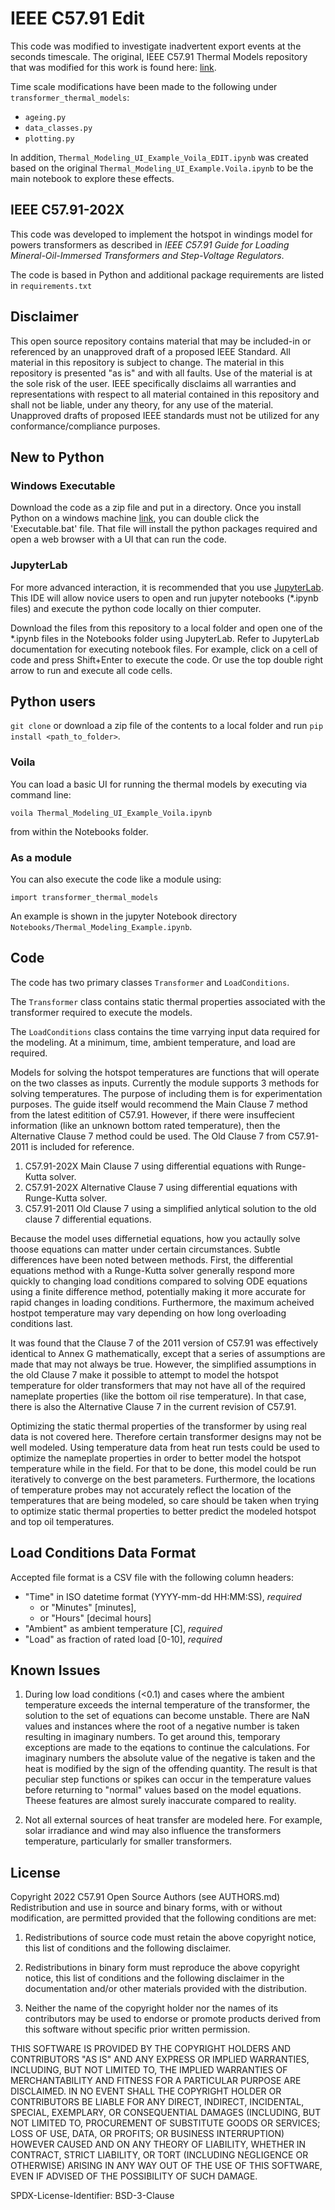 # IEEE C57.91 Edit

This code was modified to investigate inadvertent export events at the seconds timescale. The original, IEEE C57.91 Thermal Models repository that was modified for this work is found here: [link](https://opensource.ieee.org/inslife/ieee-c57.91-thermal-models).

Time scale modifications have been made to the following under
`transformer_thermal_models`:  
- `ageing.py`
- `data_classes.py`
- `plotting.py`

In addition, `Thermal_Modeling_UI_Example_Voila_EDIT.ipynb` was created based on the original `Thermal_Modeling_UI_Example.Voila.ipynb` to be the main notebook to explore these effects. 

## IEEE C57.91-202X
This code was developed to implement the hotspot in windings model for powers transformers as described in _IEEE C57.91 Guide for Loading Mineral-Oil-Immersed Transformers and Step-Voltage Regulators_.

The code is based in Python and additional package requirements are listed in `requirements.txt`

## Disclaimer

This open source repository contains material that may be included-in or referenced by an unapproved draft of a proposed IEEE Standard. All material in this repository is subject to change. The material in this repository is presented "as is" and with all faults. Use of the material is at the sole risk of the user. IEEE specifically disclaims all warranties and representations with respect to all material contained in this repository and shall not be liable, under any theory, for any use of the material. Unapproved drafts of proposed IEEE standards must not be utilized for any conformance/compliance purposes.

## New to Python

### Windows Executable

Download the code as a zip file and put in a directory. Once you install Python on a windows machine [link](https://learn.microsoft.com/en-us/windows/python/beginners), you can double click the 'Executable.bat' file. That file will install the python packages required and open a web browser with a UI that can run the code.

### JupyterLab

For more advanced interaction, it is recommended that you use [JupyterLab](https://github.com/jupyterlab/jupyterlab-desktop#installation).  This IDE will allow novice users to open and run jupyter notebooks (*.ipynb files) and execute the python code locally on thier computer.

Download the files from this repository to a local folder and open one of the *.ipynb files in the Notebooks folder using JupyterLab.  Refer to JupyterLab documentation for executing notebook files. For example, click on a cell of code and press Shift+Enter to execute the code.  Or use the top double right arrow to run and execute all code cells.

## Python users

`git clone` or download a zip file of the contents to a local folder and run `pip install <path_to_folder>`.

### Voila

You can load a basic UI for running the thermal models by executing via command line:

`voila Thermal_Modeling_UI_Example_Voila.ipynb` 

from within the Notebooks folder.

### As a module

You can also execute the code like a module using:

`import transformer_thermal_models`

An example is shown in the jupyter Notebook directory `Notebooks/Thermal_Modeling_Example.ipynb`.

## Code

The code has two primary classes `Transformer` and `LoadConditions`.  

The `Transformer` class contains static thermal properties associated with the transformer required to execute the models. 

The `LoadConditions` class contains the time varrying input data required for the modeling.  At a minimum, time, ambient temperature, and load are required.

Models for solving the hotspot temperatures are functions that will operate on the two classes as inputs.  Currently the module supports 3 methods for solving temperatures. The purpose of including them is for experimentation purposes. The guide itself would recommend the Main Clause 7 method from the latest editition of C57.91.  However, if there were insuffecient information (like an unknown bottom rated temperature), then the Alternative Clause 7 method could be used. The Old Clause 7 from C57.91-2011 is included for reference.

1.   C57.91-202X Main Clause 7 using differential equations with Runge-Kutta solver. 
1.   C57.91-202X Alternative Clause 7 using differential equations with Runge-Kutta solver. 
1.   C57.91-2011 Old Clause 7 using a simplified anlytical solution to the old clause 7 differential equations. 

Because the model uses differnetial equations, how you actaully solve thoose equations can matter under certain circumstances. Subtle differences have been noted between methods.  First, the differential equations method with a Runge-Kutta solver generally respond more quickly to changing load conditions compared to solving ODE equations using a finite difference method, potentially making it more accurate for rapid changes in loading conditions.  Furthermore, the maximum acheived hostpot temperature may vary depending on how long overloading conditions last.  

It was found that the Clause 7 of the 2011 version of C57.91 was effectively identical to Annex G mathematically, except that a series of assumptions are made that may not always be true.  However, the simplified assumptions in the old Clause 7 make it possible to attempt to model the hotspot temperature for older transformers that may not have all of the required nameplate properties (like the bottom oil rise temperature).  In that case, there is also the Alternative Clause 7 in the current revision of C57.91.

Optimizing the static thermal properties of the transformer by using real data is not covered here.  Therefore certain transformer designs may not be well modeled. Using temperature data from heat run tests could be used to optimize the nameplate properties in order to better model the hotspot temperature while in the field.  For that to be done, this model could be run iteratively to converge on the best parameters. Furthermore, the locations of temperature probes may not accurately reflect the location of the temperatures that are being modeled, so care should be taken when trying to optimize static thermal properties to better predict the modeled hotspot and top oil temperatures.

## Load Conditions Data Format

Accepted file format is a CSV file with the following column headers:

- "Time" in ISO datetime format (YYYY-mm-dd HH:MM:SS), _required_
    - or "Minutes" [minutes],
    - or "Hours" [decimal hours]
- "Ambient" as ambient temperature [C], _required_
- "Load" as fraction of rated load [0-10], _required_

## Known Issues

1. During low load conditions (<0.1) and cases where the ambient temperature exceeds the internal temperature of the transformer, the solution to the set of equations can become unstable. There are NaN values and instances where the root of a negative number is taken resulting in imaginary numbers.  To get around this, temporary exceptions are made to the eqations to continue the calculations.  For imaginary numbers the absolute value of the negative is taken and the heat is modified by the sign of the offending quantity.  The result is that peculiar step functions or spikes can occur in the temperature values before returning to "normal" values based on the model equations. Theese features are almost surely inaccurate compared to reality.

2. Not all external sources of heat transfer are modeled here.  For example, solar irradiance and wind may also influence the transformers temperature, particularly for smaller transformers.


## License 

Copyright 2022 C57.91 Open Source Authors (see AUTHORS.md)
Redistribution and use in source and binary forms, with or without modification, are permitted provided that the following conditions are met:


1. Redistributions of source code must retain the above copyright notice, this list of conditions and the following disclaimer.


2. Redistributions in binary form must reproduce the above copyright notice, this list of conditions and the following disclaimer in the documentation and/or other materials provided with the distribution.


3. Neither the name of the copyright holder nor the names of its contributors may be used to endorse or promote products derived from this software without specific prior written permission.


THIS SOFTWARE IS PROVIDED BY THE COPYRIGHT HOLDERS AND CONTRIBUTORS "AS IS" AND ANY EXPRESS OR IMPLIED WARRANTIES, INCLUDING, BUT NOT LIMITED TO, THE IMPLIED WARRANTIES OF MERCHANTABILITY AND FITNESS FOR A PARTICULAR PURPOSE ARE DISCLAIMED. IN NO EVENT SHALL THE COPYRIGHT HOLDER OR CONTRIBUTORS BE LIABLE FOR ANY DIRECT, INDIRECT, INCIDENTAL, SPECIAL, EXEMPLARY, OR CONSEQUENTIAL DAMAGES (INCLUDING, BUT NOT LIMITED TO, PROCUREMENT OF SUBSTITUTE GOODS OR SERVICES; LOSS OF USE, DATA, OR PROFITS; OR BUSINESS INTERRUPTION) HOWEVER CAUSED AND ON ANY THEORY OF LIABILITY, WHETHER IN CONTRACT, STRICT LIABILITY, OR TORT (INCLUDING NEGLIGENCE OR OTHERWISE) ARISING IN ANY WAY OUT OF THE USE OF THIS SOFTWARE, EVEN IF ADVISED OF THE POSSIBILITY OF SUCH DAMAGE.

SPDX-License-Identifier: BSD-3-Clause
